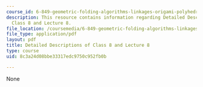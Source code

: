 ```yaml
---
course_id: 6-849-geometric-folding-algorithms-linkages-origami-polyhedra-fall-2012
description: This resource contains information regarding Detailed Descriptions of
  Class 8 and Lecture 8.
file_location: /coursemedia/6-849-geometric-folding-algorithms-linkages-origami-polyhedra-fall-2012/8c3a24d08bbe33317edc9750c952fb0b_MIT6_849F12_desc08.pdf
file_type: application/pdf
layout: pdf
title: Detailed Descriptions of Class 8 and Lecture 8
type: course
uid: 8c3a24d08bbe33317edc9750c952fb0b

---
```

None